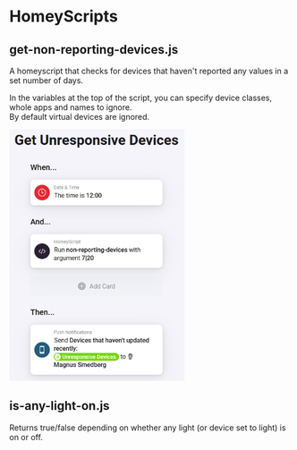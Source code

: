 # HomeyScripts

## get-non-reporting-devices.js

A homeyscript that checks for devices that haven't reported any values in a set number of days.

In the variables at the top of the script, you can specify device classes, whole apps and names to ignore.\
By default virtual devices are ignored.

<img alt="Example flow for the get-non-reporting-devices.js script" height="450" src="https://github.com/AltonV/HomeyScripts/blob/main/pictures/get-non-reporting-devices-example-flow.png" />

## is-any-light-on.js
Returns true/false depending on whether any light (or device set to light) is on or off.
